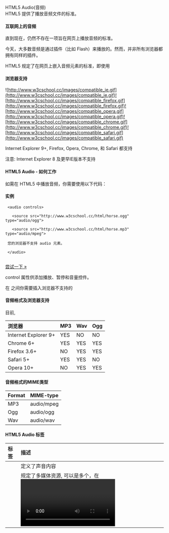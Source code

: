  HTML5 Audio(音频)  
HTML5 提供了播放音频文件的标准。

 

#### 互联网上的音频

 直到现在，仍然不存在一项旨在网页上播放音频的标准。

 今天，大多数音频是通过插件（比如 Flash）来播放的。然而，并非所有浏览器都拥有同样的插件。

 HTML5 规定了在网页上嵌入音频元素的标准，即使用 <audio> 元素。

 

#### 浏览器支持

  ![http://www.w3cschool.cc/images/compatible_ie.gif](http://www.w3cschool.cc/images/compatible_ie.gif)![http://www.w3cschool.cc/images/compatible_firefox.gif](http://www.w3cschool.cc/images/compatible_firefox.gif)![http://www.w3cschool.cc/images/compatible_opera.gif](http://www.w3cschool.cc/images/compatible_opera.gif)![http://www.w3cschool.cc/images/compatible_chrome.gif](http://www.w3cschool.cc/images/compatible_chrome.gif)![http://www.w3cschool.cc/images/compatible_safari.gif](http://www.w3cschool.cc/images/compatible_safari.gif)

 Internet Explorer 9+, Firefox, Opera, Chrome, 和 Safari 都支持 <audio> 元素.

 注意: Internet Explorer 8 及更早IE版本不支持 <audio> 元素.

 

#### HTML5 Audio - 如何工作

 如需在 HTML5 中播放音频，你需要使用以下代码：

  
#### 实例

 
```
 <audio controls>

   <source src="http://www.w3cschool.cc/html/horse.ogg" type="audio/ogg">

   <source src="http://www.w3cschool.cc/html/horse.mp3" type="audio/mpeg">

 您的浏览器不支持 audio 元素。

 </audio> 


```
 

[尝试一下 »](http://www.w3cschool.cc/try/try.php?filename=tryhtml5_audio_all) 

 control 属性供添加播放、暂停和音量控件。

 在<audio> 与 </audio> 之间你需要插入浏览器不支持的<audio>元素的提示文本 。

  <audio> 元素允许使用多个 <source> 元素. <source> 元素可以链接不同的音频文件，浏览器将使用第一个支持的音频文件

 

#### 音频格式及浏览器支持

 目前, <audio>元素支持三种音频格式文件: MP3, Wav, 和 Ogg:

 

|浏览器|MP3|Wav|Ogg|
|:--|:--|:--|:--|
|Internet Explorer 9+|YES|NO|NO|
|Chrome 6+|YES|YES|YES|
|Firefox 3.6+|NO|YES|YES|
|Safari 5+|YES|YES|NO|
|Opera 10+|NO|YES|YES|





#### 音频格式的MIME类型

 

|Format|MIME-type|
|:--|:--|
|MP3|audio/mpeg|
|Ogg|audio/ogg|
|Wav|audio/wav|





#### HTML5 Audio 标签

 

|标签|描述|
|:--|:--|
|<audio>|定义了声音内容|
|<source>|规定了多媒体资源, 可以是多个，在 <video> 与 <audio>标签中使用|



